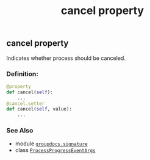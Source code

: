 ﻿---
title: cancel property
second_title: GroupDocs.Signature for Python via .NET API References
description: 
type: docs
url: /python-net/groupdocs.signature/processprogresseventargs/cancel/
is_root: false
weight: 30
---

## cancel property


Indicates whether process should be canceled.
### Definition:
```python
@property
def cancel(self):
    ...
@cancel.setter
def cancel(self, value):
    ...
```

### See Also
* module [`groupdocs.signature`](../../)
* class [`ProcessProgressEventArgs`](/signature/python-net/groupdocs.signature/processprogresseventargs)
